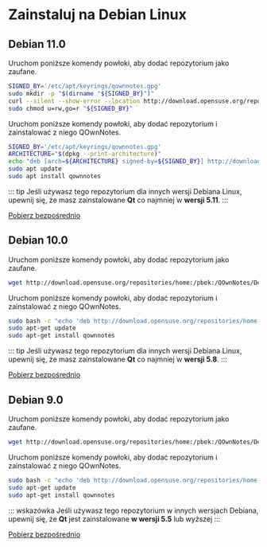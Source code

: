# Zainstaluj na Debian Linux

## Debian 11.0

Uruchom poniższe komendy powłoki, aby dodać repozytorium jako zaufane.

```bash
SIGNED_BY='/etc/apt/keyrings/qownnotes.gpg'
sudo mkdir -p "$(dirname "${SIGNED_BY}")"
curl --silent --show-error --location http://download.opensuse.org/repositories/home:/pbek:/QOwnNotes/Debian_11/Release.key | gpg --dearmor | sudo tee "${SIGNED_BY}" > /dev/null
sudo chmod u=rw,go=r "${SIGNED_BY}"
```

Uruchom poniższe komendy powłoki, aby dodać repozytorium i zainstalować z niego QOwnNotes.

```bash
SIGNED_BY='/etc/apt/keyrings/qownnotes.gpg'
ARCHITECTURE="$(dpkg --print-architecture)"
echo "deb [arch=${ARCHITECTURE} signed-by=${SIGNED_BY}] http://download.opensuse.org/repositories/home:/pbek:/QOwnNotes/Debian_11/ /" | sudo tee /etc/apt/sources.list.d/qownnotes.list > /dev/null
sudo apt update
sudo apt install qownnotes
```

::: tip
Jeśli używasz tego repozytorium dla innych wersji Debiana Linux, upewnij się, że masz zainstalowane **Qt** co najmniej w **wersji 5.11**.
:::

[Pobierz bezpośrednio](https://download.opensuse.org/repositories/home:/pbek:/QOwnNotes/Debian_11)

## Debian 10.0

Uruchom poniższe komendy powłoki, aby dodać repozytorium jako zaufane.

```bash
wget http://download.opensuse.org/repositories/home:/pbek:/QOwnNotes/Debian_10/Release.key -O - | sudo apt-key add -
```

Uruchom poniższe komendy powłoki, aby dodać repozytorium i zainstalować z niego QOwnNotes.

```bash
sudo bash -c "echo 'deb http://download.opensuse.org/repositories/home:/pbek:/QOwnNotes/Debian_10/ /' >> /etc/apt/sources.list.d/qownnotes.list"
sudo apt-get update
sudo apt-get install qownnotes
```

::: tip
Jeśli używasz tego repozytorium dla innych wersji Debiana Linux, upewnij się, że masz zainstalowane **Qt** co najmniej w **wersji 5.8**.
:::

[Pobierz bezpośrednio](https://download.opensuse.org/repositories/home:/pbek:/QOwnNotes/Debian_10)

## Debian 9.0

Uruchom poniższe komendy powłoki, aby dodać repozytorium jako zaufane.

```bash
wget http://download.opensuse.org/repositories/home:/pbek:/QOwnNotes/Debian_9.0/Release.key -O - | sudo apt-key add -
```

Uruchom poniższe komendy powłoki, aby dodać repozytorium i zainstalować z niego QOwnNotes.

```bash
sudo bash -c "echo 'deb http://download.opensuse.org/repositories/home:/pbek:/QOwnNotes/Debian_9.0/ /' >> /etc/apt/sources.list.d/qownnotes.list"
sudo apt-get update
sudo apt-get install qownnotes
```

::: wskazówka Jeśli używasz tego repozytorium w innych wersjach Debiana, upewnij się, że **Qt** jest zainstalowane **w wersji 5.5** lub wyższej
:::

[Pobierz bezpośrednio](https://download.opensuse.org/repositories/home:/pbek:/QOwnNotes/Debian_9.0)
